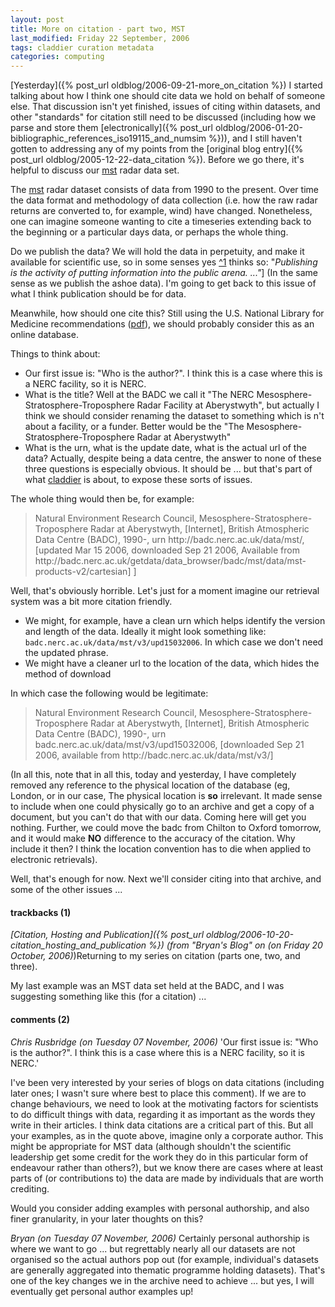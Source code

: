 ```yaml
---
layout: post
title: More on citation - part two, MST
last_modified: Friday 22 September, 2006
tags: claddier curation metadata
categories: computing
---
```

[Yesterday]({% post_url oldblog/2006-09-21-more_on_citation %}) I started talking about how I think one should cite data we hold on behalf of someone else. That discussion isn't yet finished, issues of citing within datasets, and other "standards" for citation still need to be discussed (including how we parse and store them [electronically]({% post_url oldblog/2006-01-20-bibliographic_references_iso19115_and_numsim %})), and I still haven't gotten to addressing any of my points from the [original blog entry]({% post_url oldblog/2005-12-22-data_citation %}). Before we go there, it's helpful to discuss our [mst](http://badc.nerc.ac.uk/data/mst/) radar data set.

The [mst](http://badc.nerc.ac.uk/data/mst/) radar dataset consists of data from 1990 to the present. Over time the data format and methodology of data collection (i.e. how the raw radar returns are converted to, for example, wind) have changed. Nonetheless, one can imagine someone wanting to cite a timeseries extending back to the beginning or a particular days data, or perhaps the whole thing.

Do we publish the data?  We will hold the data in perpetuity, and make it available for scientific use, so in some senses yes [^1](http://en.wikipedia.org/wiki/Publish) thinks so: "*Publishing is the activity of putting information into the public arena. ..."*] (In the same sense as we publish the ashoe data). I'm going to get back to this issue of what I think publication should be for data.

Meanwhile, how should one cite this? Still using the U.S. National Library for Medicine recommendations ([pdf](http://www.nlm.nih.gov/pubs/formats/internet.pdf)), we should probably consider this as an online database.

Things to think about:
* Our first issue is: "Who is the author?". I think this is a case where this is a NERC facility, so it is NERC.
* What is the title? Well at the BADC we call it "The NERC Mesosphere-Stratosphere-Troposphere Radar Facility at Aberystwyth", but actually I think we should consider renaming the dataset to something which is n't about a facility, or a funder. Better would be the "The Mesosphere-Stratosphere-Troposphere Radar at Aberystwyth"
* What is the urn, what is the update date, what is the actual url of the data? Actually, despite being a data centre, the answer to none of these three questions is especially obvious. It should be ... but that's part of what [claddier](/projects/claddier) is about, to expose these sorts of issues.

The whole thing would then be, for example:<blockquote>Natural Environment Research Council, Mesosphere-Stratosphere-Troposphere Radar at Aberystwyth, [Internet], British Atmospheric Data Centre (BADC), 1990-, urn http://badc.nerc.ac.uk/data/mst/, [updated Mar 15 2006, downloaded Sep 21 2006, Available from http://badc.nerc.ac.uk/getdata/data_browser/badc/mst/data/mst-products-v2/cartesian]
]
</blockquote>

Well, that's obviously horrible. Let's just for a moment imagine our retrieval system was a bit more citation friendly.
* We might, for example, have a clean urn which helps identify the version and length of the data. Ideally it might look something like: `badc.nerc.ac.uk/data/mst/v3/upd15032006`. In which case we don't need the updated phrase.
*  We might have a cleaner url to the location of the data, which hides the method of download

In which case the following would be legitimate:<blockquote>Natural Environment Research Council, Mesosphere-Stratosphere-Troposphere Radar at Aberystwyth, [Internet], British Atmospheric Data Centre (BADC), 1990-, urn badc.nerc.ac.uk/data/mst/v3/upd15032006, [downloaded Sep 21 2006, available from http://badc.nerc.ac.uk/data/mst/v3/]
</blockquote>

(In all this, note that in all this, today and yesterday, I have completely removed any reference to the physical location of the database (eg, London, or in our case, The physical location is **so** irrelevant. It made sense to include when one could physically go to an archive and get a copy of a document, but you can't do that with our data. Coming here will get you nothing. Further, we could move the badc from Chilton to Oxford tomorrow, and it would make **NO** difference to the accuracy of the citation. Why include it then? I think the location convention has to die when applied to electronic retrievals).

Well, that's enough for now. Next we'll consider citing into that archive, and some of the other issues ...

#### trackbacks (1)
*[Citation, Hosting and Publication]({% post_url oldblog/2006-10-20-citation_hosting_and_publication %}) (from "Bryan's Blog" on (on Friday 20 October, 2006)*)Returning to my series on citation (parts one, two, and three).

My last example was an MST data set held at the BADC, and I was suggesting something like this (for a citation) ...

#### comments (2)
*Chris Rusbridge (on Tuesday 07 November, 2006)*
'Our first issue is: "Who is the author?". I think this is a case where this is a NERC facility, so it is NERC.'

I've been very interested by your series of blogs on data citations (including later ones; I wasn't sure where best to place this comment). If we are to change behaviours, we need to look at the motivating factors for scientists to do difficult things with data, regarding it as important as the words they write in their articles. I think data citations are a critical part of this. But all your examples, as in the quote above, imagine only a corporate author. This might be appropriate for MST data (although shouldn't the scientific leadership get some credit for the work they do in this particular form of endeavour rather than others?), but we know there are cases where at least parts of (or contributions to) the data are made by individuals that are worth crediting.

Would you consider adding examples with personal authorship, and also finer granularity, in your later thoughts on this?

*Bryan (on Tuesday 07 November, 2006)*
Certainly personal authorship is where we want to go ... but regrettably nearly all our datasets are not organised so the actual authors pop out (for example, individual's datasets are generally aggregated into thematic programme holding datasets).
That's one of the key changes we in the archive need to achieve ...
but yes, I will eventually get personal author examples up!
